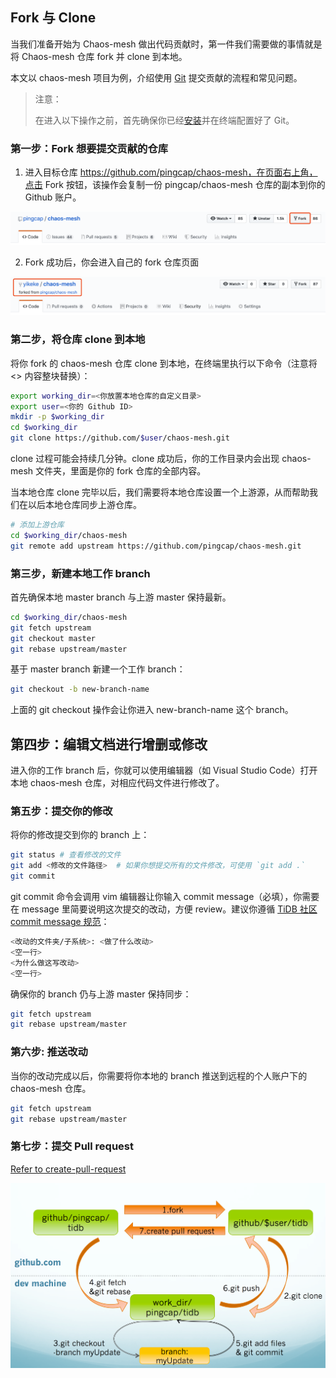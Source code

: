 ## Fork 与 Clone

当我们准备开始为 Chaos-mesh 做出代码贡献时，第一件我们需要做的事情就是将 Chaos-mesh 仓库 fork 并 clone 到本地。

本文以 chaos-mesh 项目为例，介绍使用 [Git](https://git-scm.com/downloads) 提交贡献的流程和常见问题。

> 注意：
> 
> 在进入以下操作之前，首先确保你已经[安装](https://git-scm.com/downloads)并在终端配置好了 Git。

### 第一步：Fork 想要提交贡献的仓库

1. 进入目标仓库 https://github.com/pingcap/chaos-mesh，在页面右上角，点击 Fork 按钮，该操作会复制一份 pingcap/chaos-mesh 仓库的副本到你的 Github 账户。


![](./images/fork-repo.png)

2. Fork 成功后，你会进入自己的 fork 仓库页面

![](./images/own-repo.png)

### 第二步，将仓库 clone 到本地

将你 fork 的 chaos-mesh 仓库 clone 到本地，在终端里执行以下命令（注意将 <> 内容整块替换）：

```bash
export working_dir=<你放置本地仓库的自定义目录>
export user=<你的 Github ID>
mkdir -p $working_dir
cd $working_dir
git clone https://github.com/$user/chaos-mesh.git
```

clone 过程可能会持续几分钟。clone 成功后，你的工作目录内会出现 chaos-mesh 文件夹，里面是你的 fork 仓库的全部内容。

当本地仓库 clone 完毕以后，我们需要将本地仓库设置一个上游源，从而帮助我们在以后本地仓库同步上游仓库。

``` bash
# 添加上游仓库
cd $working_dir/chaos-mesh
git remote add upstream https://github.com/pingcap/chaos-mesh.git
```

### 第三步，新建本地工作 branch

首先确保本地 master branch 与上游 master 保持最新。

```bash
cd $working_dir/chaos-mesh
git fetch upstream
git checkout master
git rebase upstream/master
```

基于 master branch 新建一个工作 branch：

```bash
git checkout -b new-branch-name
```
	
上面的 git checkout 操作会让你进入 new-branch-name 这个 branch。

## 第四步：编辑文档进行增删或修改

进入你的工作 branch 后，你就可以使用编辑器（如 Visual Studio Code）打开本地 chaos-mesh 仓库，对相应代码文件进行修改了。

### 第五步：提交你的修改

将你的修改提交到你的 branch 上：

```bash
git status # 查看修改的文件
git add <修改的文件路径>  # 如果你想提交所有的文件修改，可使用 `git add .`
git commit 
```

git commit 命令会调用 vim 编辑器让你输入 commit message（必填），你需要在 message 里简要说明这次提交的改动，方便 review。建议你遵循 [TiDB 社区 commit message 规范](https://github.com/pingcap/community/blob/master/contributors/commit-message-pr-style.md#how-to-write-a-good-commit-message)：

```bash
<改动的文件夹/子系统>: <做了什么改动>
<空一行>
<为什么做这写改动>
<空一行>
```

确保你的 branch 仍与上游 master 保持同步：

```bash
git fetch upstream
git rebase upstream/master
```

### 第六步: 推送改动

当你的改动完成以后，你需要将你本地的 branch 推送到远程的个人账户下的 chaos-mesh 仓库。

```bash
git fetch upstream
git rebase upstream/master
```

### 第七步：提交 Pull request

[Refer to create-pull-request](create-pull-request.md)

![](./images/git-process.png)




